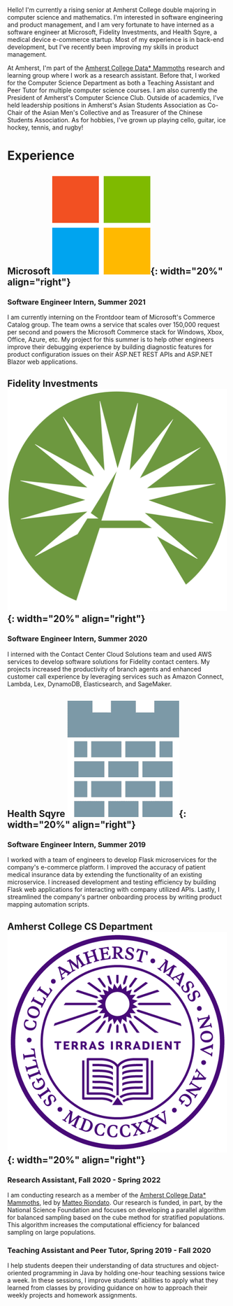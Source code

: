 <br>

Hello! I'm currently a rising senior at Amherst College double majoring in
computer science and mathematics. I'm interested in software engineering and
product management, and I am very fortunate to have interned as a software
engineer at Microsoft, Fidelity Investments, and Health Sqyre, a medical device
e-commerce startup. Most of my experience is in back-end development, but I've
recently been improving my skills in product management.

At Amherst, I'm part of the [Amherst College Data*
Mammoths](https://acdmammoths.github.io/) research and learning group where I
work as a research assistant. Before that, I worked for the Computer Science
Department as both a Teaching Assistant and Peer Tutor for multiple computer
science courses. I am also currently the President of Amherst's Computer Science
Club. Outside of academics, I've held leadership positions in Amherst's Asian
Students Association as Co-Chair of the Asian Men's Collective and as Treasurer
of the Chinese Students Association. As for hobbies, I've grown up playing
cello, guitar, ice hockey, tennis, and rugby!

# Experience

## Microsoft ![](assets/img/microsoft.png){: width="20%" align="right"}

### Software Engineer Intern, Summer 2021

I am currently interning on the Frontdoor team of Microsoft's Commerce Catalog
group. The team owns a service that scales over 150,000 request per second and
powers the Microsoft Commerce stack for Windows, Xbox, Office, Azure, etc. My
project for this summer is to help other engineers improve their debugging
experience by building diagnostic features for product configuration issues on
their ASP.NET REST APIs and ASP.NET Blazor web applications.

## Fidelity Investments ![](assets/img/fidelity.png){: width="20%" align="right"}

### Software Engineer Intern, Summer 2020

I interned with the Contact Center Cloud Solutions team and used AWS services to
develop software solutions for Fidelity contact centers. My projects increased
the productivity of branch agents and enhanced customer call experience by
leveraging services such as Amazon Connect, Lambda, Lex, DynamoDB,
Elasticsearch, and SageMaker.

## Health Sqyre ![](assets/img/health-sqyre.png){: width="20%" align="right"}

### Software Engineer Intern, Summer 2019

I worked with a team of engineers to develop Flask microservices for the
company's e-commerce platform. I improved the accuracy of patient medical
insurance data by extending the functionality of an existing microservice. I
increased development and testing efficiency by building Flask web applications
for interacting with company utilized APIs. Lastly, I streamlined the company's
partner onboarding process by writing product mapping automation scripts.

## Amherst College CS Department ![](assets/img/amherst.png){: width="20%" align="right"}

### Research Assistant, Fall 2020 - Spring 2022

I am conducting research as a member of the [Amherst College Data*
Mammoths](https://acdmammoths.github.io/), led by [Matteo
Riondato](https://matteo.rionda.to/). Our research is funded, in part, by the
National Science Foundation and focuses on developing a parallel algorithm for
balanced sampling based on the cube method for stratified populations. This
algorithm increases the computational efficiency for balanced sampling on large
populations.

### Teaching Assistant and Peer Tutor, Spring 2019 - Fall 2020

I help students deepen their understanding of data structures and
object-oriented programming in Java by holding one-hour teaching sessions twice
a week. In these sessions, I improve students' abilities to apply what they
learned from classes by providing guidance on how to approach their weekly
projects and homework assignments.
